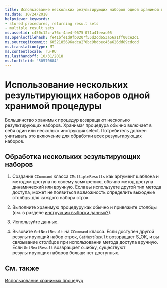 ```yaml
---
title: Использование нескольких результирующих наборов одной хранимой процедуры
ms.date: 10/24/2018
helpviewer_keywords:
- stored procedures, returning result sets
- multiple result sets
ms.assetid: c450c12c-a76c-4ae4-9675-071a41eeac05
ms.openlocfilehash: fe41bfe1d9fb0207f55d2cd653a56a1ff00ce2d1
ms.sourcegitcommit: 6052185696adca270bc9bdbec45a626dd89cdcdd
ms.translationtype: MT
ms.contentlocale: ru-RU
ms.lasthandoff: 10/31/2018
ms.locfileid: "50570684"
---
```

# <a name="using-multiple-result-sets-from-one-stored-procedure"></a>Использование нескольких результирующих наборов одной хранимой процедуры

Большинство хранимых процедур возвращают несколько результирующих наборов. Хранимая процедура обычно включает в себя один или несколько инструкций select. Потребитель должен учитывать это включение для обработки всех результирующих наборов.

## <a name="to-handle-multiple-result-sets"></a>Обработка нескольких результирующих наборов

1. Создание `CCommand` класса `CMultipleResults` как аргумент шаблона и методом доступа по своему усмотрению, обычно метод доступа динамический или вручную. Если вы используете другой тип метода доступа, может не появиться возможность определить выходные столбцы для каждого набора строк.

1. Выполните хранимую процедуру как обычно и привяжите столбцы (см. в разделе [инструкции выборки данных?](../../data/oledb/fetching-data.md)).

1. Используйте данные.

1. Вызовите `GetNextResult` на `CCommand` класса. Если доступен другой результирующий набор строк, `GetNextResult` возвращает S_OK, и вы связывание столбцов при использовании метода доступа вручную. Если `GetNextResult` возвращает ошибку, существуют результирующих наборов больше нет доступных.

## <a name="see-also"></a>См. также

[Использование хранимых процедур](../../data/oledb/using-stored-procedures.md)